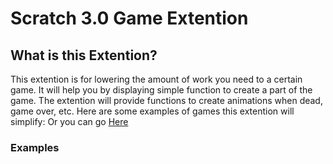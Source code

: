 # Scratch 3.0 Game Extention

## What is this Extention?
This extention is for lowering the amount of work you need to a certain game.
It will help you by displaying simple function to create a part of the game.
The extention will provide functions to create animations when dead, game over, etc.
Here are some examples of games this extention will simplify:
Or you can go [Here](https://github.com/asnakesonic123/Scratch3.0GameExtention/blob/main/README.md#examples)

### Examples
